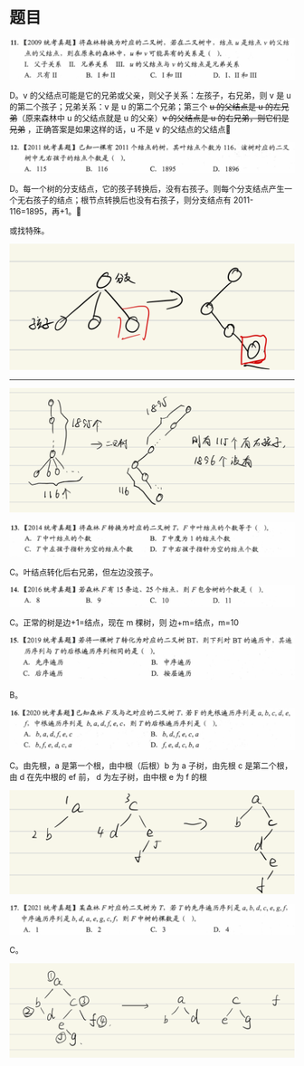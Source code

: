 # 题目

![Untitled](%E9%A2%98%E7%9B%AE%2028c75b82542c42a4bacae799bde3599a/Untitled.png)

D。v 的父结点可能是它的兄弟或父亲，则父子关系：左孩子，右兄弟，则 v 是 u 的第二个孩子；兄弟关系：v 是 u 的第二个兄弟；第三个 ~~u 的父结点是 u 的左兄弟~~（原来森林中 u 的父结点就是 u 的父亲）~~v 的父结点是 u 的右兄弟，则它们是兄弟~~ ，正确答案是如果这样的话，u 不是 v 的父结点的父结点🧐

![Untitled](%E9%A2%98%E7%9B%AE%2028c75b82542c42a4bacae799bde3599a/Untitled%201.png)

D。每一个树的分支结点，它的孩子转换后，没有右孩子。则每个分支结点产生一个无右孩子的结点；根节点转换后也没有右孩子，则分支结点有 2011-116=1895，再+1。🧐

或找特殊。

![Untitled](%E9%A2%98%E7%9B%AE%2028c75b82542c42a4bacae799bde3599a/Untitled%202.png)

---

![Untitled](%E9%A2%98%E7%9B%AE%2028c75b82542c42a4bacae799bde3599a/Untitled%203.png)

![Untitled](%E9%A2%98%E7%9B%AE%2028c75b82542c42a4bacae799bde3599a/Untitled%204.png)

C。叶结点转化后右兄弟，但左边没孩子。

![Untitled](%E9%A2%98%E7%9B%AE%2028c75b82542c42a4bacae799bde3599a/Untitled%205.png)

C。正常的树是边+1=结点，现在 m 棵树，则 边+m=结点，m=10

![Untitled](%E9%A2%98%E7%9B%AE%2028c75b82542c42a4bacae799bde3599a/Untitled%206.png)

B。

![Untitled](%E9%A2%98%E7%9B%AE%2028c75b82542c42a4bacae799bde3599a/Untitled%207.png)

C。由先根，a 是第一个根，由中根（后根）b 为 a 子树，由先根 c 是第二个根，由 d 在先中根的 ef 前， d 为左子树，由中根 e 为 f 的根

![Untitled](%E9%A2%98%E7%9B%AE%2028c75b82542c42a4bacae799bde3599a/Untitled%208.png)

![Untitled](%E9%A2%98%E7%9B%AE%2028c75b82542c42a4bacae799bde3599a/Untitled%209.png)

C。

![Untitled](%E9%A2%98%E7%9B%AE%2028c75b82542c42a4bacae799bde3599a/Untitled%2010.png)